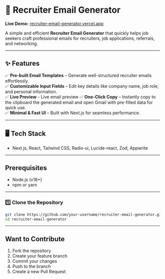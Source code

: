 # 🚀 Recruiter Email Generator

**Live Demo:** [recruiter-email-generator.vercel.app](https://recruiter-email-generator.vercel.app/)  

A simple and efficient **Recruiter Email Generator** that quickly helps job seekers craft professional emails for recruiters, job applications, referrals, and networking.

---

## ✨ Features
✅ **Pre-built Email Templates** – Generate well-structured recruiter emails effortlessly.  
✅ **Customizable Input Fields** – Edit key details like company name, job role, and personal information.  
✅ **Live Preview** - Live email preview
✅ **One-Click Copy** – Instantly copy to the clipboard the generated email and open Gmail with pre-filled data for quick use.  
✅ **Minimal & Fast UI** – Built with Next.js for seamless performance.

---

## 🖥️ Tech Stack
- Next.js, React, Tailwind CSS, Radix-ui, Lucide-react, Zod, Appwrite

---

## Prerequisites
- Node.js (v18+)
- npm or yarn

---

### 1️⃣ Clone the Repository
```bash
git clone https://github.com/your-username/recruiter-email-generator.git
cd recruiter-email-generator
```
---

## Want to Contribute
1. Fork the repository
2. Create your feature branch
3. Commit your changes
4. Push to the branch
5. Create a new Pull Request
